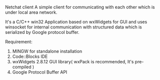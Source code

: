 Netchat client
A simple client for communicating with each other which is under local area network.

It's a C/C++ win32 Application based on wxWidgets for GUI and uses winsocket for internal communication with structured data which is serialized by Google protocol buffer.

Requirement:
1. MINGW for standalone installation
2. Code::Blocks IDE
3. wxWidgets 2.8.12 GUI library( wxPack is recommended, It's pre-compiled )
4. Google Protocol Buffer API


